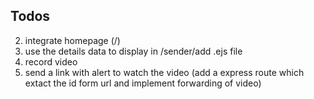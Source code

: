 ## Todos
2. integrate homepage (/)
4. use the details data to display in /sender/add .ejs file 
6. record video 
7. send a link with alert to watch the video (add a express route which extact the id form url and implement forwarding of video)